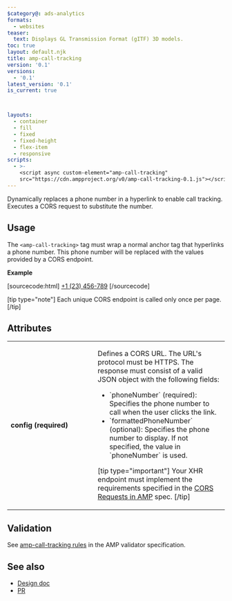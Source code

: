 ```yaml
---
$category@: ads-analytics
formats:
  - websites
teaser:
  text: Displays GL Transmission Format (gITF) 3D models.
toc: true
layout: default.njk
title: amp-call-tracking
version: '0.1'
versions:
  - '0.1'
latest_version: '0.1'
is_current: true



layouts:
  - container
  - fill
  - fixed
  - fixed-height
  - flex-item
  - responsive
scripts:
  - >-
    <script async custom-element="amp-call-tracking"
    src="https://cdn.ampproject.org/v0/amp-call-tracking-0.1.js"></script>
---
```



<!---
Copyright 2017 The AMP HTML Authors. All Rights Reserved.

Licensed under the Apache License, Version 2.0 (the "License");
you may not use this file except in compliance with the License.
You may obtain a copy of the License at

      http://www.apache.org/licenses/LICENSE-2.0

Unless required by applicable law or agreed to in writing, software
distributed under the License is distributed on an "AS-IS" BASIS,
WITHOUT WARRANTIES OR CONDITIONS OF ANY KIND, either express or implied.
See the License for the specific language governing permissions and
limitations under the License.
-->



Dynamically replaces a phone number in a hyperlink to enable call
tracking. Executes a CORS request to substitute the number.

## Usage

The `<amp-call-tracking>` tag must wrap a normal anchor tag that hyperlinks a
phone number. This phone number will be replaced with the values provided
by a CORS endpoint.

**Example**

[sourcecode:html]
<amp-call-tracking config="https://example.com/calltracking.json">
  <a href="tel:123456789">+1 (23) 456-789</a>
</amp-call-tracking>
[/sourcecode]

[tip type="note"]
Each unique CORS endpoint is called only once per page.
[/tip]

## Attributes

<table>
  <tr>
    <td width="40%"><strong>config (required)</strong></td>
    <td><p>Defines a CORS URL. The URL's protocol must be HTTPS. The response must consist
  of a valid JSON object with the following fields:</p>
<ul>
  <li>`phoneNumber` (required): Specifies the phone number to call when the user clicks the link.</li>
  <li>`formattedPhoneNumber` (optional): Specifies the phone number to display. If not specified, the value in `phoneNumber` is used.</li>
</ul>
<p>[tip type="important"]
  Your XHR endpoint must implement the requirements specified in the <a href="https://amp.dev/documentation/guides-and-tutorials/learn/amp-caches-and-cors/amp-cors-requests">CORS Requests in AMP</a> spec.
  [/tip]</p></td>
  </tr>
</table>

## Validation

See [amp-call-tracking rules](https://github.com/ampproject/amphtml/blob/master/extensions/amp-call-tracking/validator-amp-call-tracking.protoascii) in the AMP validator specification.

## See also

- [Design doc](https://docs.google.com/document/d/1UDMYv0f2R9CvMUSBQhxjtkSnC4984t9dJeqwm_8WiAM/edit#heading=h.zha4avn54it8)
- [PR](https://github.com/ampproject/amphtml/pull/7493)